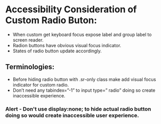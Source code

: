 # Accessibility Consideration of Custom Radio Buton:

* When custom get keyboard focus expose label and group label to screen reader.
* Radion buttons have obvious visual focus indicator.
* States of radio button update accordingly.

## Terminologies:
* Before hiding radio button with .sr-only class make add visual focus indicator for custom radio.
* Don’t need any tabindex=”-1” to input type=” radio” doing so create inaccessible experience.
### Alert - Don't use display:none; to hide actual radio button doing so would create inaccessible user experience.
